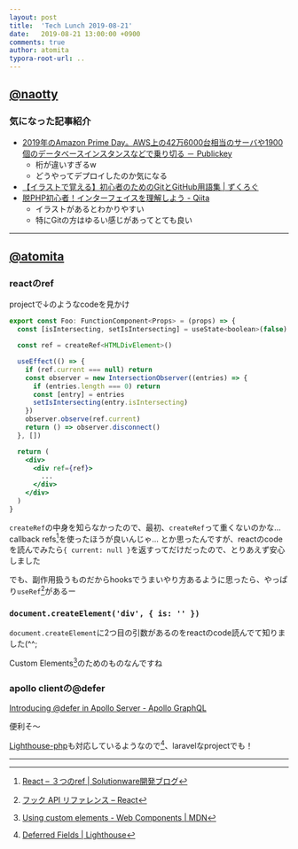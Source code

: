 ```yaml
---
layout: post
title:  'Tech Lunch 2019-08-21'
date:   2019-08-21 13:00:00 +0900
comments: true
author: atomita
typora-root-url: ..
---
```


## [@naotty](https://github.com/naotty)

### 気になった記事紹介
- [2019年のAmazon Prime Day。AWS上の42万6000台相当のサーバや1900個のデータベースインスタンスなどで乗り切る － Publickey](https://www.publickey1.jp/blog/19/2019amazon_prime_dayaws4260001900.html)
    - 桁が違いすぎるw
    - どうやってデプロイしたのか気になる
- [【イラストで覚える】初心者のためのGitとGitHub用語集 \| ずくろぐ](https://zukulog098r.com/git/)
- [脱PHP初心者！インターフェイスを理解しよう \- Qiita](https://qiita.com/KNJ/items/210b0b119d45927eca1e)
    - イラストがあるとわかりやすい
    - 特にGitの方はゆるい感じがあってとても良い




----

## [@atomita](https://github.com/atomita)

### reactのref

projectで↓のようなcodeを見かけ

```jsx
export const Foo: FunctionComponent<Props> = (props) => {
  const [isIntersecting, setIsIntersecting] = useState<boolean>(false)

  const ref = createRef<HTMLDivElement>()

  useEffect(() => {
    if (ref.current === null) return
    const observer = new IntersectionObserver((entries) => {
      if (entries.length === 0) return
      const [entry] = entries
      setIsIntersecting(entry.isIntersecting)
    })
    observer.observe(ref.current)
    return () => observer.disconnect()
  }, [])

  return (
    <div>
      <div ref={ref}>
        ...
      </div>
    </div>
  )
}
```

`createRef`の中身を知らなかったので、最初、`createRef`って重くないのかな...
callback refs[^1]を使ったほうが良いんじゃ...
とか思ったんですが、reactのcodeを読んでみたら`{ current: null }`を返すってだけだったので、とりあえず安心しました

[^1]: [React – ３つのref | Solutionware開発ブログ](https://solutionware.jp/blog/2018/07/25/react-%EF%BC%93%E3%81%A4%E3%81%AEref/)

でも、副作用扱うものだからhooksでうまいやり方あるように思ったら、やっぱり`useRef`[^2]があるー

[^2]: [フック API リファレンス – React](https://ja.reactjs.org/docs/hooks-reference.html#useref)


### `document.createElement('div', { is: '' })`

`document.createElement`に2つ目の引数があるのをreactのcode読んでて知りました(^^;

Custom Elements[^3]のためのものなんですね

[^3]: [Using custom elements - Web Components | MDN](https://developer.mozilla.org/ja/docs/Web/Web_Components/Using_custom_elements)

### apollo clientの@defer

[Introducing @defer in Apollo Server - Apollo GraphQL](https://blog.apollographql.com/introducing-defer-in-apollo-server-f6797c4e9d6e)

便利そ～

[Lighthouse-php](https://lighthouse-php.com/)も対応しているようなので[^4]、laravelなprojectでも！

[^4]: [Deferred Fields | Lighthouse](https://lighthouse-php.com/4.1/performance/deferred.html)


---
